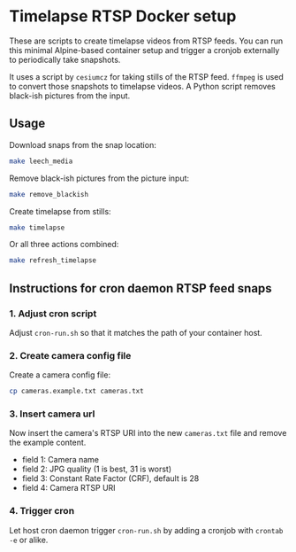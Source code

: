 # Timelapse RTSP Docker setup
These are scripts to create timelapse videos from RTSP feeds.
You can run this minimal Alpine-based container setup and trigger a cronjob externally to periodically take snapshots.

It uses a script by `cesiumcz` for taking stills of the RTSP feed.
`ffmpeg` is used to convert those snapshots to timelapse videos.
A Python script removes black-ish pictures from the input.

## Usage
Download snaps from the snap location:
``` sh
make leech_media
```
Remove black-ish pictures from the picture input:
``` sh
make remove_blackish
```
Create timelapse from stills:
``` sh
make timelapse
```
Or all three actions combined:
``` sh
make refresh_timelapse
```

## Instructions for cron daemon RTSP feed snaps
### 1. Adjust cron script
Adjust `cron-run.sh` so that it matches the path of your container host.
### 2. Create camera config file
Create a camera config file:
``` sh
cp cameras.example.txt cameras.txt
```
### 3. Insert camera url
Now insert the camera's RTSP URI into the new `cameras.txt` file and remove the example content.
- field 1: Camera name
- field 2: JPG quality (1 is best, 31 is worst)
- field 3: Constant Rate Factor (CRF), default is 28
- field 4: Camera RTSP URI
### 4. Trigger cron
Let host cron daemon trigger `cron-run.sh` by adding a cronjob with `crontab -e` or alike.
